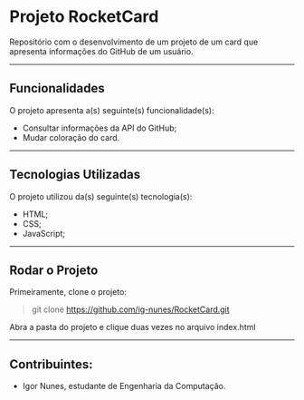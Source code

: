 # Projeto RocketCard

Repositório com o desenvolvimento de um projeto de um card 
que apresenta informações do GitHub de um usuário.

---

## Funcionalidades

O projeto apresenta a(s) seguinte(s) funcionalidade(s):

 - Consultar informações da API do GitHub;
 - Mudar coloração do card.
 
---

## Tecnologias Utilizadas

O projeto utilizou da(s) seguinte(s) tecnologia(s):

 - HTML;
 - CSS;
 - JavaScript;
 
---

## Rodar o Projeto

Primeiramente, clone o projeto:

> git clone https://github.com/ig-nunes/RocketCard.git

Abra a pasta do projeto e clique duas vezes no arquivo index.html

---

## Contribuintes:

- Igor Nunes, estudante de Engenharia da Computação.
